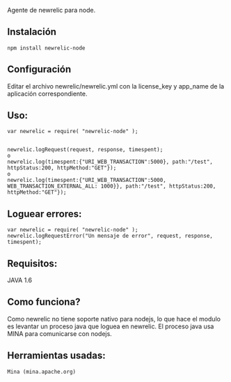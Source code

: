 Agente de newrelic para node.

## Instalación
	npm install newrelic-node

## Configuración
Editar el archivo newrelic/newrelic.yml con la license_key y app_name de la aplicación correspondiente.

## Uso:
	var newrelic = require( "newrelic-node" );
	
	
	newrelic.logRequest(request, response, timespent);
	o
	newrelic.log(timespent:{"URI_WEB_TRANSACTION":5000}, path:"/test", httpStatus:200, httpMethod:"GET"});
	o
	newrelic.log(timespent:{"URI_WEB_TRANSACTION":5000, WEB_TRANSACTION_EXTERNAL_ALL: 1000}}, path:"/test", httpStatus:200, httpMethod:"GET"});
	
## Loguear errores:
	var newrelic = require( "newrelic-node" );
	newrelic.logRequestError("Un mensaje de error", request, response, timespent);	

## Requisitos:
JAVA 1.6

## Como funciona?
Como newrelic no tiene soporte nativo para nodejs, lo que hace el modulo es levantar un proceso java que loguea en newrelic. El proceso java usa MINA para comunicarse con nodejs.

## Herramientas usadas:
	Mina (mina.apache.org)


